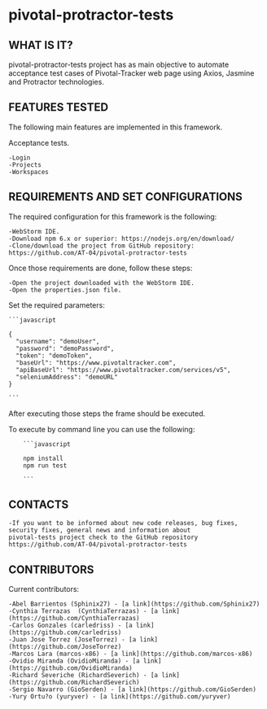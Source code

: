 # pivotal-protractor-tests

WHAT IS IT?
-----------

pivotal-protractor-tests project has as main objective to automate acceptance test cases of Pivotal-Tracker web page
using Axios, Jasmine and Protractor technologies.

FEATURES TESTED
---------------

The following main features are implemented in this framework.

Acceptance tests.

    -Login
    -Projects
    -Workspaces

REQUIREMENTS AND SET CONFIGURATIONS
-----------------------------------

The required configuration for this framework is the following:

    -WebStorm IDE.
    -Download npm 6.x or superior: https://nodejs.org/en/download/
    -Clone/download the project from GitHub repository: https://github.com/AT-04/pivotal-protractor-tests

Once those requirements are done, follow these steps:

    -Open the project downloaded with the WebStorm IDE.
    -Open the properties.json file.

Set the required parameters:

    ```javascript

    {
      "username": "demoUser",
      "password": "demoPassword",
      "token": "demoToken",
      "baseUrl": "https://www.pivotaltracker.com",
      "apiBaseUrl": "https://www.pivotaltracker.com/services/v5",
      "seleniumAddress": "demoURL"
    }

    ```
After executing those steps the frame should be executed.

To execute by command line you can use the following:

        ```javascript

        npm install
        npm run test

        ```
CONTACTS
--------

    -If you want to be informed about new code releases, bug fixes, security fixes, general news and information about
    pivotal-tests project check to the GitHub repository https://github.com/AT-04/pivotal-protractor-tests

CONTRIBUTORS
------------

Current contributors:

    -Abel Barrientos (Sphinix27) - [a link](https://github.com/Sphinix27)
    -Cynthia Terrazas  (CynthiaTerrazas) - [a link](https://github.com/CynthiaTerrazas)
    -Carlos Gonzales (carledriss) - [a link](https://github.com/carledriss)
    -Juan Jose Torrez (JoseTorrez) - [a link](https://github.com/JoseTorrez)
    -Marcos Lara (marcos-x86) - [a link](https://github.com/marcos-x86)
    -Ovidio Miranda (OvidioMiranda) - [a link](https://github.com/OvidioMiranda)
    -Richard Severiche (RichardSeverich) - [a link](https://github.com/RichardSeverich)
    -Sergio Navarro (GioSerden) - [a link](https://github.com/GioSerden)
    -Yury Ortu?o (yuryver) - [a link](https://github.com/yuryver)

